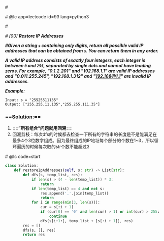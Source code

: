 \#

\# @lc app=leetcode id=93 lang=python3

\#

*\# [93] **Restore IP Addresses***

***\#Given a string `s` containing only digits, return all possible valid IP addresses that can be obtained from `s`. You can return them in any order.***

***A valid IP address consists of exactly four integers, each integer is between `0` and `255`, separated by single dots and cannot have leading zeros. For example, "0.1.2.201" and "192.168.1.1" are valid IP addresses and "0.011.255.245", "192.168.1.312" and "192.168@1.1" are invalid IP addresses.*** 

***Example:***

```
Input: s = "25525511135"
Output: ["255.255.11.135","255.255.111.35"]
```

### ==Solution:==

1. **==”所有组合“问题就用回溯==**
2. 回溯剪枝：每次dfs的时候都去检查一下所有的字符串的长度是不是能满足在最多4个3位数字组成。因为最终组成的IP地址每个部分的个数在1~3，所以循环遍历的时候每次取的str个数不能超过3

\# @lc code=start

```python
class Solution:
    def restoreIpAddresses(self, s: str) -> List[str]:
        def dfs(s, temp_list, res):
            if len(s) > (4 - len(temp_list)) * 3:
                return
            if len(temp_list) == 4 and not s:
                res.append('.'.join(temp_list))
                return
            for i in range(min(3, len(s))):
                cur = s[:i + 1]
                if (cur[0] == '0' and len(cur) > 1) or int(cur) > 255:
                    continue
                dfs(s[i+1:], temp_list + [s[:i + 1]], res)
        res = []
        dfs(s, [], res)
        return res
```

